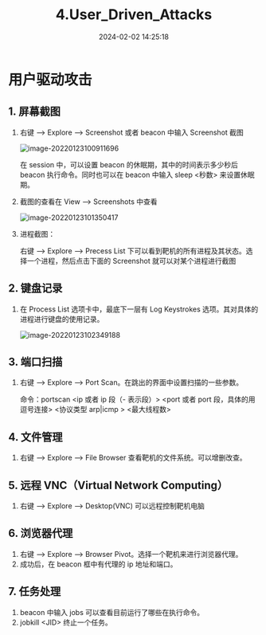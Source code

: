 ﻿---
title: 4.User_Driven_Attacks
categories:
- Network_Security
- Intranet_Infiltration
- Cobalt_Strike
tags:
- Network_Security
date: 2024-02-02 14:25:18
---

# 用户驱动攻击

## 1. 屏幕截图

1. 右键 --> Explore --> Screenshot 或者 beacon 中输入 Screenshot 截图

    ![image-20220123100911696](image-20220123100911696.png)

    在 session 中，可以设置 beacon 的休眠期，其中的时间表示多少秒后 beacon 执行命令。同时也可以在 beacon 中输入 sleep \<秒数\> 来设置休眠期。

2. 截图的查看在 View --> Screenshots 中查看

    ![image-20220123101350417](image-20220123101350417.png)

3. 进程截图：

    右键 --> Explore --> Precess List 下可以看到靶机的所有进程及其状态。选择一个进程，然后点击下面的 Screenshot 就可以对某个进程进行截图



## 2. 键盘记录

1. 在 Process List 选项卡中，最底下一层有 Log Keystrokes 选项。其对具体的进程进行键盘的使用记录。

    ![image-20220123102349188](image-20220123102349188.png)



## 3. 端口扫描

1. 右键 --> Explore --> Port Scan。在跳出的界面中设置扫描的一些参数。

    命令：portscan \<ip 或者 ip 段（- 表示段）\> \<port 或者 port 段，具体的用逗号连接\> \<协议类型 arp|icmp \> \<最大线程数\>



## 4. 文件管理

1. 右键 --> Explore --> File Browser 查看靶机的文件系统。可以增删改查。



## 5. 远程 VNC（Virtual Network Computing）

1. 右键 --> Explore --> Desktop(VNC) 可以远程控制靶机电脑



## 6. 浏览器代理

1. 右键 --> Explore --> Browser Pivot。选择一个靶机来进行浏览器代理。
2. 成功后，在 beacon 框中有代理的 ip 地址和端口。



## 7. 任务处理

1. beacon 中输入 jobs 可以查看目前运行了哪些在执行命令。
2. jobkill \<JID\> 终止一个任务。



